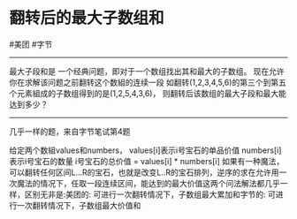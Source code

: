 # 翻转后的最大子数组和

#美团 
#字节

---


最大子段和是
一个经典问题，即对于一个数组找出其和最大的子数组。
现在允许你在求解该问题之前翻转这个数組的连续一段
如翻转(1,2,3,4,5,6)的第三个到第五个元素組成的子数组得到的是(1,2,5,4,3,6)，
则翻转后该数组的最大子段和最大能达到多少？

---

几乎一样的题，来自字节笔试第4题

给定两个数組values和numbers，
values[i]表示i号宝石的单品价值
numbers[i]表示i号宝石的数量
i号宝石的总价值 = values[i] * numbers[i]
如果有一种魔法，可以翻转任何区间L...R的宝石，也就是改变L..R的宝石排列，逆序的求在允许用一次魔法的情况下，任取一段连续区间，能达到的最大价值这两个问法解法都几乎一样，区别无非是:美团的: 可进行一次翻转情况下，子数组最大累加和字节的: 可进行一次翻转情况下，子数组最大价值和